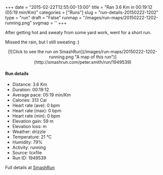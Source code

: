 +++
date = "2015-02-22T12:55:00-13:00"
title = "Ran 3.6 Km in 00:19:12 (05:19 min/Km)"
categories = ["Runs"]
slug = "run-details-20150222-1202"
type = "run"
draft = "False"
runmap = "/images/run-maps/20150222-1202-running.png"
svgmap = '<polyline points="5 54, 0 61, 0 67, 19 70, 20 70, 23 55, 40 28, 67 45, 89 48, 100 72, 100 72, 92 52, 79 46, 67 45, 38 28, 26 48, 11 45, 8 52">'
+++

After getting hot and sweaty from some yard work, went for a short run. 

Missed the rain, but I still sweating :)



<!--more-->

<center>
[![Click to see the run on SmashRun](/images/run-maps/20150222-1202-running.png "A map of this run")](http://smashrun.com/peter.smith/run/1949539)
</center>

#### Run details

* Distance: 3.6 Km
* Duration: 00:19:12
* Average pace: 05:19 min/Km
* Calories: 313 Cal
* Heart rate (ave): 0 bpm
* Heart rate (max): 0 bpm
* Heart rate (min): 0 bpm
* Elevation gain: 59 m
* Elevation loss:  m
* Weather: drizzle
* Temperature: 21 &deg;C
* Humidity: 79%
* Activity: running
* Source: tcxfile
* Run ID: 1949539

Full details at [SmashRun](http://smashrun.com/peter.smith/run/1949539)